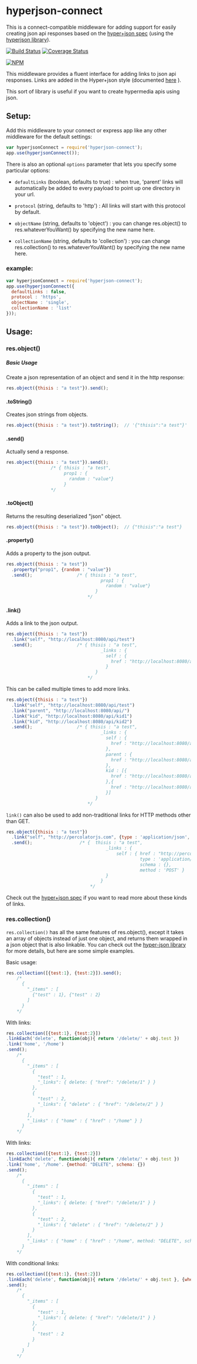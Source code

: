 hyperjson-connect
=================

This is a connect-compatible middleware for adding support for easily creating json api responses based on the [hyper+json spec](https://github.com/cainus/hyper-json-spec) (using the [hyperjson library](https://github.com/cainus/hyper-json/)).



[![Build Status](https://travis-ci.org/cainus/hyperjson-connect.png?branch=master)](https://travis-ci.org/cainus/hyperjson-connect)
[![Coverage Status](https://coveralls.io/repos/cainus/hyperjson-connect/badge.png?branch=master)](https://coveralls.io/r/cainus/hyperjson-connect?branch=master)

[![NPM](https://nodei.co/npm/hyperjson-connect.png)](https://nodei.co/npm/hyperjson-connect/)


This middleware provides a fluent interface for adding links to json api responses.  Links are added in the Hyper+json style (documented 
[here](https://github.com/cainus/hyper-json-spec) ).

This sort of library is useful if you want to create hypermedia apis using json.

## Setup:

Add this middleware to your connect or express app like any other
middleware for the default settings:

```javascript
var hyperjsonConnect = require('hyperjson-connect');
app.use(hyperjsonConnect());
```

There is also an optional `options` parameter that lets you specify some
particular options:

* `defaultLinks` (boolean, defaults to true) : when true, 'parent' links
will automatically be added to every payload to point up one directory in your url.

* `protocol` (string, defaults to 'http') : All links will start with this
protocol by default.

* `objectName` (string, defaults to 'object') : you can change
  res.object() to res.whateverYouWant() by specifying the new name here.

* `collectionName` (string, defaults to 'collection') : you can change
  res.collection() to res.whateverYouWant() by specifying the new name
here.

### example:

```javascript
var hyperjsonConnect = require('hyperjson-connect');
app.use(hyperjsonConnect({
  defaultLinks : false,
  protocol : 'https',
  objectName : 'single',
  collectionName : 'list'
}));
```

## Usage:

### res.object()

##### Basic Usage  
Create a json representation of an object and send it in the http response:
```javascript
res.object({thisis : "a test"}).send();
```

#### .toString()
Creates json strings from objects.
```javascript
res.object({thisis : "a test"}).toString();  // '{"thisis":"a test"}'
```

#### .send()
Actually send a response.
```javascript
res.object({thisis : "a test"}).send();
                 /* { thisis : "a test", 
                      prop1 : {
                        random : "value"}
                      }
                 */
```

#### .toObject()
Returns the resulting deserialized "json" object.
```javascript
res.object({thisis : "a test"}).toObject();  // {"thisis":"a test"}
```

#### .property()
Adds a property to the json output.
```javascript
res.object({thisis : "a test"})
  .property("prop1", {random : "value"})
  .send();                 /* { thisis : "a test", 
                                    prop1 : {
                                      random : "value"}
                                  }
                               */
```




#### .link()
Adds a link to the json output.
```javascript
res.object({thisis : "a test"})
  .link("self", "http://localhost:8080/api/test")
  .send();                 /* { thisis : "a test", 
                                    _links : {
                                      self : {
                                        href : "http://localhost:8080/api/test"
                                      }
                                  }
                               */
```
This can be called multiple times to add more links.
```javascript
res.object({thisis : "a test"})
  .link("self", "http://localhost:8080/api/test")
  .link("parent", "http://localhost:8080/api/")
  .link("kid", "http://localhost:8080/api/kid1")
  .link("kid", "http://localhost:8080/api/kid2")
  .send();                 /* { thisis : "a test", 
                                    _links : {
                                      self : {
                                        href : "http://localhost:8080/api/test"
                                      },
                                      parent : {
                                        href : "http://localhost:8080/api/"
                                      },
                                      kid : [{
                                        href : "http://localhost:8080/api/kid1"
                                      },{
                                        href : "http://localhost:8080/api/kid2"
                                      }]
                                  }
                               */
```
`link()` can also be used to add non-traditional links for HTTP methods other than GET.
```javascript
res.object({thisis : "a test"})
  .link("self", "http://percolatorjs.com", {type : 'application/json', schema : {}, method : 'POST'})
  .send();                  /* {  thisis : "a test", 
                                      _links : {
                                          self : { href : "http://percolatorjs.com",
                                                   type : 'application/json',
                                                   schema : {},
                                                   method : 'POST' }
                                      }
                                    }
                                */

```

Check out the [hyper+json spec](https://github.com/cainus/hyper-json-spec) if you want to read more about these kinds of links.

### res.collection()
`res.collection()` has all the same features of res.object(), except it takes an array of objects instead of just one object, and returns them wrapped in a json object that is also linkable.  You can check out the [hyper-json library](https://github.com/cainus/hyper-json) for more details, but here are some simple examples.

Basic usage:
```javascript
res.collection([{test:1}, {test:2}]).send();
    /*
      {
        "_items" : [
          {"test" : 1}, {"test" : 2}
        ]
      }
    */
```

With links:
```javascript
res.collection([{test:1}, {test:2}])
.linkEach('delete', function(obj){ return '/delete/' + obj.test })
.link('home', '/home')
.send();
    /*
      {
        "_items" : [
          {
            "test" : 1,
            "_links": { delete: { "href": "/delete/1" } }
          }, 
          {
            "test" : 2,
            "_links": { "delete" : { "href": "/delete/2" } }
          }
        ],
        "_links" : { "home" : { "href" : "/home" } }
      }
    */
```

With links:
```javascript
res.collection([{test:1}, {test:2}])
.linkEach('delete', function(obj){ return '/delete/' + obj.test })
.link('home', '/home'. {method: "DELETE", schema: {})
.send();
    /*
      {
        "_items" : [
          {
            "test" : 1,
            "_links": { delete: { "href": "/delete/1" } }
          }, 
          {
            "test" : 2,
            "_links": { "delete" : { "href": "/delete/2" } }
          }
        ],
        "_links" : { "home" : { "href" : "/home", method: "DELETE", schema: {} } }
      }
    */
```
With conditional links:
```javascript
res.collection([{test:1}, {test:2}])
.linkEach('delete', function(obj){ return '/delete/' + obj.test }, {when: function (obj) { return obj.test % 2 }})
.send();
    /*
      {
        "_items" : [
          {
            "test" : 1,
            "_links": { delete: { "href": "/delete/1" } }
          }, 
          {
            "test" : 2
          }
        ]
      }
    */
```



